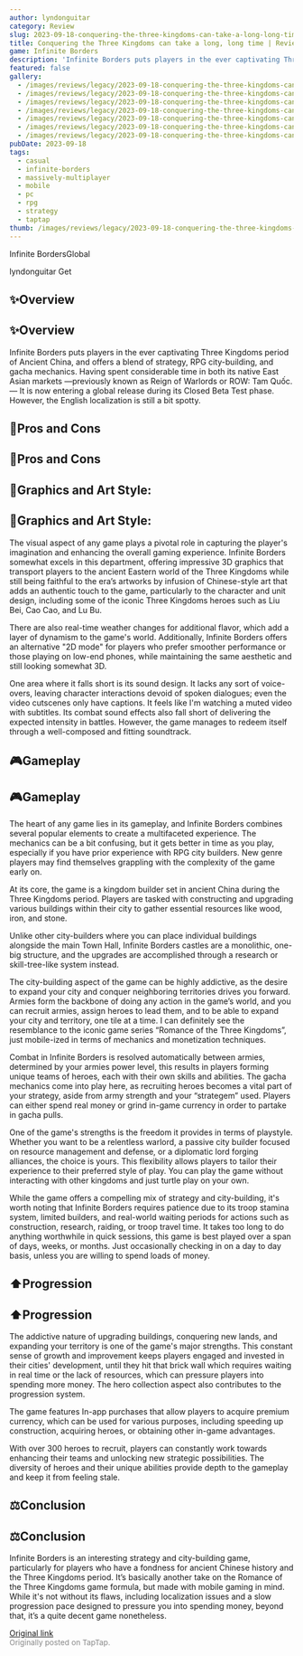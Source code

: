 ```yaml
---
author: lyndonguitar
category: Review
slug: 2023-09-18-conquering-the-three-kingdoms-can-take-a-long-long-time-review-infinite-borders
title: Conquering the Three Kingdoms can take a long, long time | Review - Infinite Borders
game: Infinite Borders
description: 'Infinite Borders puts players in the ever captivating Three Kingdoms period of Ancient China, and offers a blend of strategy, RPG city-building, and gacha mechanics. Having spent considerable time in both its native East Asian markets —previously known as Reign of Warlords or ROW: Tam Quốc. — It is now entering a global release during its Closed Beta Test phase. However, the English localization is still a bit spotty.'
featured: false
gallery:
  - /images/reviews/legacy/2023-09-18-conquering-the-three-kingdoms-can-take-a-long-long-time--review---infinite-borders-0.avif
  - /images/reviews/legacy/2023-09-18-conquering-the-three-kingdoms-can-take-a-long-long-time--review---infinite-borders-1.avif
  - /images/reviews/legacy/2023-09-18-conquering-the-three-kingdoms-can-take-a-long-long-time--review---infinite-borders-2.avif
  - /images/reviews/legacy/2023-09-18-conquering-the-three-kingdoms-can-take-a-long-long-time--review---infinite-borders-3.avif
  - /images/reviews/legacy/2023-09-18-conquering-the-three-kingdoms-can-take-a-long-long-time--review---infinite-borders-4.avif
  - /images/reviews/legacy/2023-09-18-conquering-the-three-kingdoms-can-take-a-long-long-time--review---infinite-borders-5.avif
  - /images/reviews/legacy/2023-09-18-conquering-the-three-kingdoms-can-take-a-long-long-time--review---infinite-borders-6.avif
pubDate: 2023-09-18
tags:
  - casual
  - infinite-borders
  - massively-multiplayer
  - mobile
  - pc
  - rpg
  - strategy
  - taptap
thumb: /images/reviews/legacy/2023-09-18-conquering-the-three-kingdoms-can-take-a-long-long-time--review---infinite-borders-0.avif
---
```


Infinite BordersGlobal

lyndonguitar
Get


## ✨Overview


## ✨Overview

Infinite Borders puts players in the ever captivating Three Kingdoms period of Ancient China, and offers a blend of strategy, RPG city-building, and gacha mechanics. Having spent considerable time in both its native East Asian markets —previously known as Reign of Warlords or ROW: Tam Quốc. — It is now entering a global release during its Closed Beta Test phase. However, the English localization is still a bit spotty.


## 📌Pros and Cons


## 📌Pros and Cons


## 🎨Graphics and Art Style:


## 🎨Graphics and Art Style:

The visual aspect of any game plays a pivotal role in capturing the player's imagination and enhancing the overall gaming experience. Infinite Borders somewhat excels in this department, offering impressive 3D graphics that transport players to the ancient Eastern world of the Three Kingdoms while still being faithful to the era’s artworks by infusion of Chinese-style art that adds an authentic touch to the game, particularly to the character and unit design, including some of the iconic Three Kingdoms heroes such as Liu Bei, Cao Cao, and Lu Bu.

There are also real-time weather changes for additional flavor, which add a layer of dynamism to the game's world.  Additionally, Infinite Borders offers an alternative "2D mode" for players who prefer smoother performance or those playing on low-end phones, while maintaining the same aesthetic and still looking somewhat 3D.

One area where it falls short is its sound design. It lacks any sort of voice-overs, leaving character interactions devoid of spoken dialogues; even the video cutscenes only have captions. It feels like I'm watching a muted video with subtitles. Its combat sound effects also fall short of delivering the expected intensity in battles. However, the game manages to redeem itself through a well-composed and fitting soundtrack.


## 🎮Gameplay


## 🎮Gameplay

The heart of any game lies in its gameplay, and Infinite Borders combines several popular elements to create a multifaceted experience. The mechanics can be a bit confusing, but it gets better in time as you play, especially if you have prior experience with RPG city builders. New genre players may find themselves grappling with the complexity of the game early on.

At its core, the game is a kingdom builder set in ancient China during the Three Kingdoms period. Players are tasked with constructing and upgrading various buildings within their city to gather essential resources like wood, iron, and stone.

Unlike other city-builders where you can place individual buildings alongside the main Town Hall, Infinite Borders castles are a monolithic, one-big structure, and the upgrades are accomplished through a research or skill-tree-like system instead.

The city-building aspect of the game can be highly addictive, as the desire to expand your city and conquer neighboring territories drives you forward. Armies form the backbone of doing any action in the game’s world, and you can recruit armies, assign heroes to lead them, and to be able to expand your city and territory, one tile at a time. I can definitely see the resemblance to the iconic game series “Romance of the Three Kingdoms”, just mobile-ized in terms of mechanics and monetization techniques.

Combat in Infinite Borders is resolved automatically between armies, determined by your armies power level, this results in players forming unique teams of heroes, each with their own skills and abilities. The gacha mechanics come into play here, as recruiting heroes becomes a vital part of your strategy, aside from army strength and your “strategem” used. Players can either spend real money or grind in-game currency in order to partake in gacha pulls.

One of the game's strengths is the freedom it provides in terms of playstyle. Whether you want to be a relentless warlord, a passive city builder focused on resource management and defense, or a diplomatic lord forging alliances, the choice is yours. This flexibility allows players to tailor their experience to their preferred style of play. You can play the game without interacting with other kingdoms and just turtle play on your own.

While the game offers a compelling mix of strategy and city-building, it's worth noting that Infinite Borders requires patience due to its troop stamina system, limited builders, and real-world waiting periods for actions such as construction, research, raiding, or troop travel time. It takes too long to do anything worthwhile in quick sessions, this game is best played over a span of days, weeks, or months. Just occasionally checking in on a day to day basis, unless you are willing to spend loads of money.


## ⬆️Progression


## ⬆️Progression

The addictive nature of upgrading buildings, conquering new lands, and expanding your territory is one of the game's major strengths. This constant sense of growth and improvement keeps players engaged and invested in their cities' development, until they hit that brick wall which requires waiting in real time or the lack of resources, which can pressure players into spending more money. The hero collection aspect also contributes to the progression system. 

The game features In-app purchases that allow players to acquire premium currency, which can be used for various purposes, including speeding up construction, acquiring heroes, or obtaining other in-game advantages.

With over 300 heroes to recruit, players can constantly work towards enhancing their teams and unlocking new strategic possibilities. The diversity of heroes and their unique abilities provide depth to the gameplay and keep it from feeling stale.


## ⚖️Conclusion


## ⚖️Conclusion

Infinite Borders is an interesting strategy and city-building game, particularly for players who have a fondness for ancient Chinese history and the Three Kingdoms period. It’s basically another take on the Romance of the Three Kingdoms game formula, but made with mobile gaming in mind. While it's not without its flaws, including localization issues and a slow progression pace designed to pressure you into spending money, beyond that, it’s a quite decent game nonetheless.

[Original link](https://www.taptap.io/post/6312605)<br><span style="font-size: 0.95em; color: #888;">Originally posted on TapTap.</span>